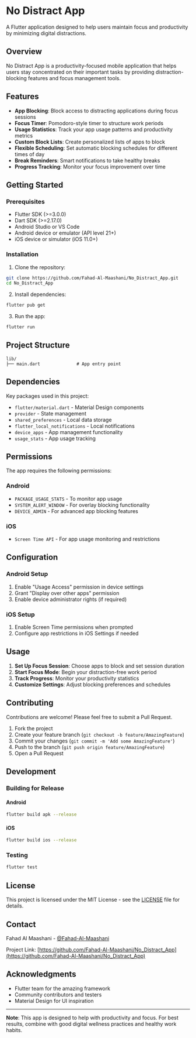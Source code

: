 # No Distract App

A Flutter application designed to help users maintain focus and productivity by minimizing digital distractions.

## Overview

No Distract App is a productivity-focused mobile application that helps users stay concentrated on their important tasks by providing distraction-blocking features and focus management tools.

## Features

- **App Blocking**: Block access to distracting applications during focus sessions
- **Focus Timer**: Pomodoro-style timer to structure work periods
- **Usage Statistics**: Track your app usage patterns and productivity metrics
- **Custom Block Lists**: Create personalized lists of apps to block
- **Flexible Scheduling**: Set automatic blocking schedules for different times of day
- **Break Reminders**: Smart notifications to take healthy breaks
- **Progress Tracking**: Monitor your focus improvement over time

## Getting Started

### Prerequisites

- Flutter SDK (>=3.0.0)
- Dart SDK (>=2.17.0)
- Android Studio or VS Code
- Android device or emulator (API level 21+)
- iOS device or simulator (iOS 11.0+)

### Installation

1. Clone the repository:
```bash
git clone https://github.com/Fahad-Al-Maashani/No_Distract_App.git
cd No_Distract_App
```

2. Install dependencies:
```bash
flutter pub get
```

3. Run the app:
```bash
flutter run
```

## Project Structure

```
lib/
├── main.dart              # App entry point

```

## Dependencies

Key packages used in this project:

- `flutter/material.dart` - Material Design components
- `provider` - State management
- `shared_preferences` - Local data storage
- `flutter_local_notifications` - Local notifications
- `device_apps` - App management functionality
- `usage_stats` - App usage tracking

## Permissions

The app requires the following permissions:

### Android
- `PACKAGE_USAGE_STATS` - To monitor app usage
- `SYSTEM_ALERT_WINDOW` - For overlay blocking functionality
- `DEVICE_ADMIN` - For advanced app blocking features

### iOS
- `Screen Time API` - For app usage monitoring and restrictions

## Configuration

### Android Setup
1. Enable "Usage Access" permission in device settings
2. Grant "Display over other apps" permission
3. Enable device administrator rights (if required)

### iOS Setup
1. Enable Screen Time permissions when prompted
2. Configure app restrictions in iOS Settings if needed

## Usage

1. **Set Up Focus Session**: Choose apps to block and set session duration
2. **Start Focus Mode**: Begin your distraction-free work period
3. **Track Progress**: Monitor your productivity statistics
4. **Customize Settings**: Adjust blocking preferences and schedules

## Contributing

Contributions are welcome! Please feel free to submit a Pull Request.

1. Fork the project
2. Create your feature branch (`git checkout -b feature/AmazingFeature`)
3. Commit your changes (`git commit -m 'Add some AmazingFeature'`)
4. Push to the branch (`git push origin feature/AmazingFeature`)
5. Open a Pull Request

## Development

### Building for Release

#### Android
```bash
flutter build apk --release
```

#### iOS
```bash
flutter build ios --release
```

### Testing
```bash
flutter test
```

## License

This project is licensed under the MIT License - see the [LICENSE](LICENSE) file for details.

## Contact

Fahad Al Maashani - [@Fahad-Al-Maashani](https://github.com/Fahad-Al-Maashani)

Project Link: [https://github.com/Fahad-Al-Maashani/No_Distract_App](https://github.com/Fahad-Al-Maashani/No_Distract_App)

## Acknowledgments

- Flutter team for the amazing framework
- Community contributors and testers
- Material Design for UI inspiration

---

**Note**: This app is designed to help with productivity and focus. For best results, combine with good digital wellness practices and healthy work habits.
